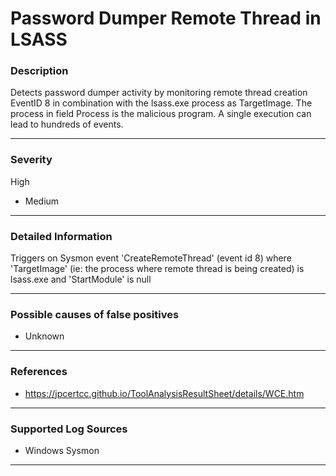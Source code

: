 # Password Dumper Remote Thread in LSASS
### Description

Detects password dumper activity by monitoring remote thread creation EventID 8 in combination with the lsass.exe process as TargetImage. The process in field Process is the malicious program. A single execution can lead to hundreds of events.

-------------------
### Severity

High
- Medium

-------------------

### Detailed Information

Triggers on Sysmon event 'CreateRemoteThread' (event id 8) where 'TargetImage' (ie: the process where remote thread is being created) is lsass.exe and 'StartModule' is null

-------------------

### Possible causes of false positives

- Unknown

-------------------
### References

- https://jpcertcc.github.io/ToolAnalysisResultSheet/details/WCE.htm

-------------------
### Supported Log Sources

- Windows Sysmon

-------------------
